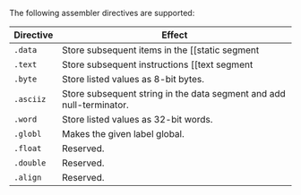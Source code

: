 The following assembler directives are supported:

| Directive | Effect |
| --------- | ------ |
| `.data`   | Store subsequent items in the [[static segment|Memory Segments]] at the next available address. |
| `.text`   | Store subsequent instructions [[text segment|Memory Segments]] at the next available address. |
| `.byte`   | Store listed values as 8-bit bytes. |
| `.asciiz` | Store subsequent string in the data segment and add null-terminator. |
| `.word`   | Store listed values as 32-bit words. |
| `.globl`  | Makes the given label global. |
| `.float`  | Reserved. |
| `.double` | Reserved. |
| `.align`  | Reserved. |